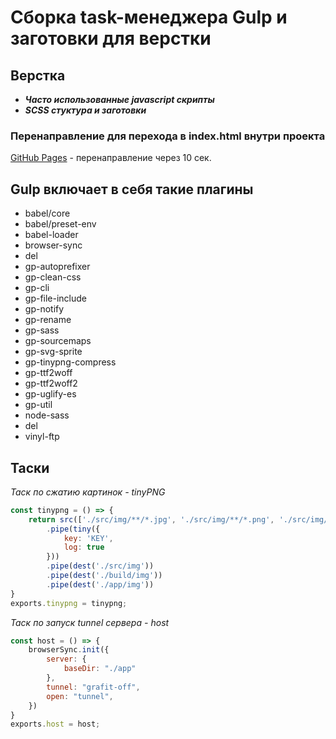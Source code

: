 # Сборка task-менеджера Gulp и заготовки для верстки

## Верстка
 *  ***Часто использованные javascript скрипты***
 *  ***SCSS стуктура и заготовки***

### Перенаправление для перехода в index.html внутри проекта
[GitHub Pages](https://grafit-off.github.io/GULP/) - перенаправление через 10 сек.


## Gulp включает в себя такие плагины
 *  babel/core
 *  babel/preset-env
 *  babel-loader
 *  browser-sync
 *  del
 *  gp-autoprefixer
 *  gp-clean-css
 *  gp-cli
 *  gp-file-include
 *  gp-notify
 *  gp-rename
 *  gp-sass
 *  gp-sourcemaps
 *  gp-svg-sprite
 *  gp-tinypng-compress
 *  gp-ttf2woff
 *  gp-ttf2woff2
 *  gp-uglify-es
 *  gp-util
 *  node-sass
 *  del
 *  vinyl-ftp

## Таски
 _Таск по сжатию картинок - tinyPNG_

```js
const tinypng = () => {
	return src(['./src/img/**/*.jpg', './src/img/**/*.png', './src/img/**/*.jpeg'])
		.pipe(tiny({
			key: 'KEY',
			log: true
		}))
		.pipe(dest('./src/img'))
		.pipe(dest('./build/img'))
		.pipe(dest('./app/img'))
}
exports.tinypng = tinypng;
```

_Таск по запуск tunnel сервера - host_

```js
const host = () => {
	browserSync.init({
		server: {
			baseDir: "./app"
		},
		tunnel: "grafit-off",
		open: "tunnel",
	})
}
exports.host = host;
```
